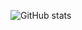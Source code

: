 ![GitHub stats](https://github-readme-stats.vercel.app/api?username=jobless-lm10&count_private=true&theme=transparent&show_icons=true)
